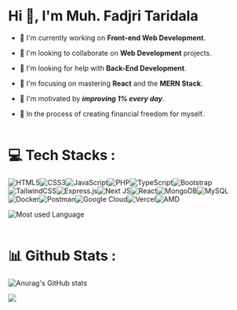 <!-- about me start -->
# Hi 👋, I'm Muh. Fadjri Taridala

- 🔭 I'm currently working on **Front-end Web Development**.

- 👯 I'm looking to collaborate on **Web Development** projects.

- 🤝 I'm looking for help with **Back-End Development**.

- 🎯 I'm focusing on mastering **React** and the **MERN Stack**.

- 🌟 I'm motivated by ***improving 1% every day***.

- 🚀 In the process of creating financial freedom for myself.
<br><br>
<!-- about me end -->

<!-- tech start -->
# 💻 Tech Stacks :

![HTML5](https://img.shields.io/badge/html5-%23E34F26.svg?style=for-the-badge&logo=html5&logoColor=white)![CSS3](https://img.shields.io/badge/css3-%231572B6.svg?style=for-the-badge&logo=css3&logoColor=white)![JavaScript](https://img.shields.io/badge/javascript-%23323330.svg?style=for-the-badge&logo=javascript&logoColor=%23F7DF1E)![PHP](https://img.shields.io/badge/php-%23777BB4.svg?style=for-the-badge&logo=php&logoColor=white)![TypeScript](https://img.shields.io/badge/typescript-%23007ACC.svg?style=for-the-badge&logo=typescript&logoColor=white)![Bootstrap](https://img.shields.io/badge/bootstrap-%238511FA.svg?style=for-the-badge&logo=bootstrap&logoColor=white)![TailwindCSS](https://img.shields.io/badge/tailwindcss-%2338B2AC.svg?style=for-the-badge&logo=tailwind-css&logoColor=white)![Express.js](https://img.shields.io/badge/express.js-%23404d59.svg?style=for-the-badge&logo=express&logoColor=%2361DAFB)![Next JS](https://img.shields.io/badge/Next-black?style=for-the-badge&logo=next.js&logoColor=white)![React](https://img.shields.io/badge/react-%2320232a.svg?style=for-the-badge&logo=react&logoColor=%2361DAFB)![MongoDB](https://img.shields.io/badge/MongoDB-%234ea94b.svg?style=for-the-badge&logo=mongodb&logoColor=white)![MySQL](https://img.shields.io/badge/mysql-4479A1.svg?style=for-the-badge&logo=mysql&logoColor=white)![Docker](https://img.shields.io/badge/docker-%230db7ed.svg?style=for-the-badge&logo=docker&logoColor=white)![Postman](https://img.shields.io/badge/Postman-FF6C37?style=for-the-badge&logo=postman&logoColor=white)![Google Cloud](https://img.shields.io/badge/GoogleCloud-%234285F4.svg?style=for-the-badge&logo=google-cloud&logoColor=white)![Vercel](https://img.shields.io/badge/vercel-%23000000.svg?style=for-the-badge&logo=vercel&logoColor=white)![AMD](https://img.shields.io/badge/AMD-%23000000.svg?style=for-the-badge&logo=amd&logoColor=white)

![Most used Language](https://github-readme-stats.vercel.app/api/top-langs/?username=fajritaridala&theme=github_dark&hide_border=false&include_all_commits=true&count_private=false&layout=compact)
<br><br>
<!-- tech end -->

<!-- stats start -->
# 📊 Github Stats :

![Anurag's GitHub stats](https://github-readme-stats.vercel.app/api?username=fajritaridala&show_icons=true&theme=github_dark)&nbsp;&nbsp;&nbsp;

<!-- stats end -->

[![](https://visitcount.itsvg.in/api?id=fajritaridala&icon=6&color=9)](https://visitcount.itsvg.in)


